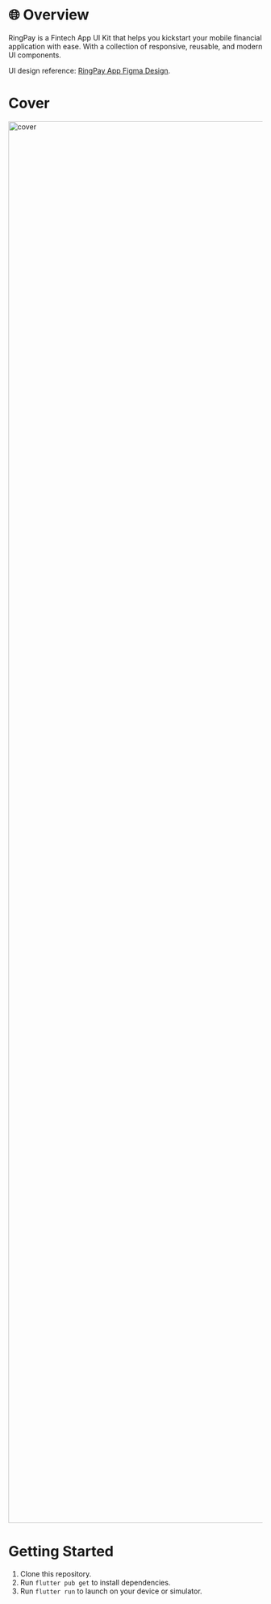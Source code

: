 # 🌐 Overview
 
RingPay is a Fintech App UI Kit that helps you kickstart your mobile financial application with ease. With a collection of responsive, reusable, and modern UI components.

UI design reference: [RingPay App Figma Design](https://www.figma.com/community/file/1352353981960707574).
<br>
# Cover
<img width="2774" alt="cover" src="https://github.com/user-attachments/assets/e0cf0759-3f18-487c-93e0-bd6c2f6e3017" />

# Getting Started
1. Clone this repository.
2. Run `flutter pub get` to install dependencies.
3. Run `flutter run` to launch on your device or simulator.
